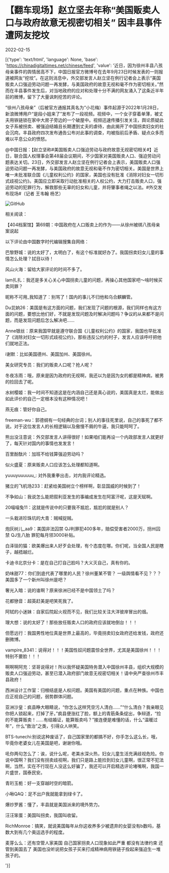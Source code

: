 # 【翻车现场】赵立坚去年称“美国贩卖人口与政府故意无视密切相关”  因丰县事件遭网友挖坟

2022-02-15

[{'type': 'text/html', 'language': None, 'base': 'https://chinadigitaltimes.net/chinese/feed', 'value': '近日，因为徐州丰县八孩母亲事件的舆情居高不下，中国日报官方微博号在去年9月23日时候发表的一则报道被网友“挖坟”。在这则消息中，外交部发言人赵立坚在例行记者会上表示“美国贩卖人口强迫劳动问题一再发酵，与美国政府的故意无视和毫不作为密切相关。”然而在丰县事件发生后，对当地政府的应对和处理十分不满的网友涌入了这条近半年前的微博，留下了大量讽刺挖苦的评论。

“徐州八孩母亲”（后被官方通报其真名为“小花梅）事件起源于2022年1月28日，新浪微博用户“是段小姐来了”发布了一段视频。视频中，一个女子穿着单薄，被丈夫用铁链锁在家中大房子旁边的一个破屋中。视频迅速传播引发关注，舆论质疑此女子系被拐卖、被强迫结婚且长期遭到丈夫的虐待，由此揭开了中国拐卖妇女的社会沉疴。丰县政府四次发布通告公布对此事的调查，均被指前后矛盾、疑点众多而难以平息公众的愤怒。



@中国日报：【赵立坚称#美国贩卖人口强迫劳动与政府故意无视密切相关#】近日，联合国人权理事会第48届会议期间，不少国家对美国贩卖人口、强迫劳动问题表达关切。23日，外交部发言人赵立坚在例行记者会上表示，美国贩卖人口强迫劳动问题一再发酵，与美国政府的故意无视和毫不作为密切相关。美国是世界上唯一未批准联合国《儿童权利公约》的国家，美国也没有批准《消除对妇女一切形式歧视公约》。美国应立即采取行动批准相关的人权公约，大力打击贩卖人口，强迫劳动的犯罪行为，解救那些无辜的妇女和儿童，并将肇事者绳之以法。#外交发布现场#（记者 王韦翰 杨艺）



![GitHub](https://chinadigitaltimes.net/chinese/files/2022/02/屏幕快照-2022-02-15-下午3.08.05.png)

相关阅读：

【404档案馆】第69期：中国政府在人口贩卖上的作为——从徐州被绑八孩母亲案说起

以下评论由中国数字时代编辑搜集自网络：



巴黎野城：说的太好了，太明白了，有这个标准就好办了。我国拐卖妇女儿童的事情怎么处理？拭目以待！

风山火海：留给大家评论的时间不多了。

Iam扎扎：我还是多关心关心中国拐卖儿童的问题，再操心其他国家吧～啥时候买卖同罪？

昵称不可用_我知道了：别骂了！国内的事儿不归他和乌合麒麟管。

Du苝姠26：美国是有这方面的问题，我们发现了问题的根源，我们同样也有这方面的问题，要想比他们好，不就是发现问题及时解决问题吗？争议的从来都不是问题，而是发现问题后怎么解决吧……

Anne银丝：原来我国早就是遵守联合国《儿童权利公约》的国家，我国也早批准了《消除对妇女一切形式歧视公约》，那些违反公约的村子，发言人应该呼吁把他们就地正法。

i谢默：比如美国德州、美国加州、美国徐州。

美女研究专员：我们的贩卖人口呢？抢人呢？

冬夜冻雨：哦，原来是因为政府的无视啊，我还以为是因为女的都是精神病，被男的捡回去了呢。

水树樱姬：我一时间不知道这是在内涵自己还是真心说的，美国真是太烂，能做出如此评价的自己一定根本没有这种情况吧！

燕无痕：管好你自己。

freeman-wu：郭德纲有一句经典的台词；别人的事往死里说，自己的事死了都不说。对于这位发言人的长相逻辑以及傲慢不屑的牛逼，我只能呵呵了。

熊出没注意说：外交部发言人讲得很好！如果咱们能再设一个内政部发言人就更好了，每天针对国内的事情也发发言！

百里酚酞片：加班不给钱算强迫劳动吗？

似火盛夏：原来贩卖人口应该怎么处理都知道啊。

yuuuyuuuuuu_: 对外我重拳出击，对内我评论精选。

猪立的飞机场233：赶紧给美国树立个榜样啊，彰显国威的时候到了！

不争如山：我说怎么能把叙利亚发生的事编成发生在阿富汗呢，这是天赋啊。

20喵喵兔11：这就是传说中的只要我不尴尬，尴尬的就是别人？

一头栽进珍珠坑的大青：贼喊捉贼。

炮灰树儿_aa9：美国非法囚禁 QJ判罪犯400多年，赔偿受害者2000万，拐州囚禁 QJ生八胎 罪犯每月领3000补贴。

白泽琰的猫：欧美爆出来人好歹会处理，有个态度在哪。你们呢，当全国人民是瞎子，越捂越烂。

卡迪·B北京分卡：是在自己打自己脸吗？大义灭自己，真有你的。

奶味甜77：你们到底代表了哪里的人民？徐州董某不管？ 一级舆情看不见？？？ 美国多了一个新州叫徐州是吧？

奢光入暗：说的谁啊？原来徐洲已经不是中国领土了吗？

花都戀音：超英赶美是吧笑死我了。

阿轼的小迷妹：自家后院起火视而不见，我们比较关注大洋彼岸冒出的烟。

理大想：说的太好了！那些放任贩卖人口的政府应该就地倒台！！！

但愿远行：我国男性地位真是世界上最高的，毕竟拐卖妇女政府还给发钱，政府还删微博。

vampire_8341：说得对！！！美国性奴问题震惊全世界，尤其是美国徐州！！！特别不要脸！！！

啊啊啊阿充：坚哥说得对！所以我怀疑美国特务潜入中国徐州丰县，组织大规模的贩卖人口强迫劳动，甚至已潜入政府部门故意无视密切相关！请中央严查徐州市丰县政府！

西洲设计工作室：归根结底是人权问题。美国有美囯的问题，重点在种族。中国也应正视自己的问题，弱势群体问题。

亚洲沙皇：疯县睁大眼睛说，“你怎么这样凭空污人清白……”“什么清白？我亲眼见你把人锁起来，打掉了牙。”疯县便涨红了脸，额上的青筋条条绽出，争辩道，“捡的不能算贩卖！……有结婚证，能算贩卖吗？”接连便是难懂的话，什么“温暖过年”，什么“救治”之类，引得众人哄笑。

BTS-tunechi:别说这种废话了，自己国家里的都搞不好，你手怎么这么长，哦，毕竟你老婆女儿在美国是吧，谢谢你哦。

吼你两句怎么了：诶，说什么呢，老美水深火热，妇女儿童生活充满歧视危险。你说中国啊？我们没有拐卖歧视啊，我们只是路上能捡到妇女儿童啊，很正常不犯法啊，当然，实在不行现在人没这么好骗了，我还可以开启精选评论堵嘴啊，我国一片盛世，国泰民安。

青珩玉栀：好一支穿越时空的暗箭。

小啾QAQ：足不出户我就能拿到绿卡了。

爆炒罗酱：懂了，丰县就是美国派来的境外势力。

汪汪笨蛋：美国叫拐卖，我国叫收留。

RichMonroe：搞笑，就说美国每年从你这收养多少被遗弃的女婴没有b数吗，基数大到有几个奥运选手的程度。

麦芽么么：还有空管人家美国 自己国家拐卖人口现象如此严重 都没有法律约束 还管到美国去了 美国也没听说把女孩子买来打成精神病用铁链子拴起来强迫生一堆孩子的。

'}]